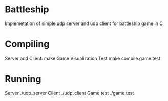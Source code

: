 # Battleship 
Implemetation of simple udp server and udp client for battleship game in C
# Compiling 
Server and Client:
  make
Game Visualization Test
  make compile.game.test
# Running 
Server
  ./udp_server
Client
  ./udp_client 
Game test
  ./game.test

